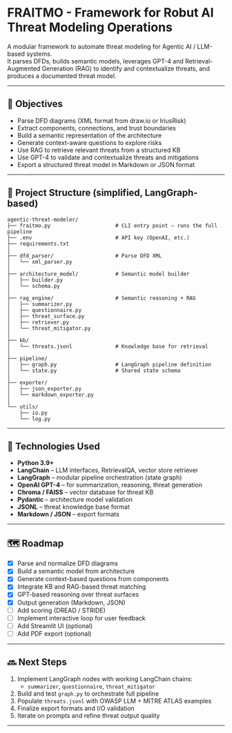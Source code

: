 
# FRAITMO - Framework for Robut AI Threat Modeling Operations

A modular framework to automate threat modeling for Agentic AI / LLM-based systems.  
It parses DFDs, builds semantic models, leverages GPT-4 and Retrieval-Augmented Generation (RAG) to identify and contextualize threats, and produces a documented threat model.

---

## 🎯 Objectives

- Parse DFD diagrams (XML format from draw.io or IriusRisk)
- Extract components, connections, and trust boundaries
- Build a semantic representation of the architecture
- Generate context-aware questions to explore risks
- Use RAG to retrieve relevant threats from a structured KB
- Use GPT-4 to validate and contextualize threats and mitigations
- Export a structured threat model in Markdown or JSON format

---

## 📂 Project Structure (simplified, LangGraph-based)

```
agentic-threat-modeler/
├── fraitmo.py                     # CLI entry point – runs the full pipeline
├── .env                           # API key (OpenAI, etc.)
├── requirements.txt
│
├── dfd_parser/                    # Parse DFD XML
│   └── xml_parser.py
│
├── architecture_model/            # Semantic model builder
│   ├── builder.py
│   └── schema.py
│
├── rag_engine/                    # Semantic reasoning + RAG
│   ├── summarizer.py
│   ├── questionnaire.py
│   ├── threat_surface.py
│   ├── retriever.py
│   └── threat_mitigator.py
│
├── kb/
│   └── threats.jsonl              # Knowledge base for retrieval
│
├── pipeline/
│   ├── graph.py                   # LangGraph pipeline definition
│   └── state.py                   # Shared state schema
│
├── exporter/
│   ├── json_exporter.py
│   └── markdown_exporter.py
│
└── utils/
    ├── io.py
    └── log.py
```

---

## 🧠 Technologies Used

- **Python 3.9+**
- **LangChain** – LLM interfaces, RetrievalQA, vector store retriever
- **LangGraph** – modular pipeline orchestration (state graph)
- **OpenAI GPT-4** – for summarization, reasoning, threat generation
- **Chroma / FAISS** – vector database for threat KB
- **Pydantic** – architecture model validation
- **JSONL** – threat knowledge base format
- **Markdown / JSON** – export formats

---

## 🗺️ Roadmap

- [x] Parse and normalize DFD diagrams
- [x] Build a semantic model from architecture
- [x] Generate context-based questions from components
- [x] Integrate KB and RAG-based threat matching
- [x] GPT-based reasoning over threat surfaces
- [x] Output generation (Markdown, JSON)
- [ ] Add scoring (DREAD / STRIDE)
- [ ] Implement interactive loop for user feedback
- [ ] Add Streamlit UI (optional)
- [ ] Add PDF export (optional)

---

## 🔜 Next Steps

1. Implement LangGraph nodes with working LangChain chains:
   - `summarizer`, `questionnaire`, `threat_mitigator`
2. Build and test `graph.py` to orchestrate full pipeline
3. Populate `threats.jsonl` with OWASP LLM + MITRE ATLAS examples
4. Finalize export formats and I/O validation
5. Iterate on prompts and refine threat output quality

---

